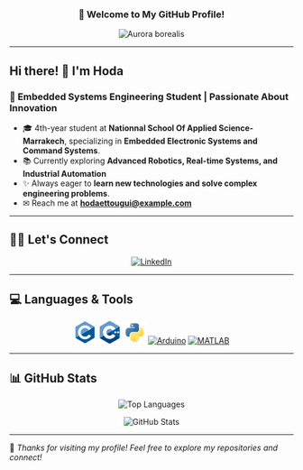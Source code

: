<h3 align="center">🚀 Welcome to My GitHub Profile!</h3>

<div align="center">



![Aurora borealis](https://github.com/user-attachments/assets/3def1a93-5c88-410d-ad50-956bb24b0fbd)




 

</div>

---

## Hi there! 👋 I'm Hoda

### 🔬 Embedded Systems Engineering Student | Passionate About Innovation

- 🎓 4th-year student at **Nationnal School Of Applied Science-Marrakech**, specializing in **Embedded Electronic Systems and Command Systems**.
- 📚 Currently exploring **Advanced Robotics, Real-time Systems, and Industrial Automation**
- ✨ Always eager to **learn new technologies and solve complex engineering problems**.
- ✉ Reach me at **hodaettougui@example.com**

---

## 👨‍💻 Let's Connect

<p align="center">
<a href="https://www.linkedin.com/in/hoda-ettougui" target="_blank" title="Connect with me on LinkedIn">
  <img src="https://raw.githubusercontent.com/rahuldkjain/github-profile-readme-generator/master/src/images/icons/Social/linked-in-alt.svg" alt="LinkedIn" height="30" width="40"/>
</a>
</p>

---

## 💻 Languages & Tools

<p align="center">
<a href="https://www.cprogramming.com/" target="_blank"><img src="https://raw.githubusercontent.com/devicons/devicon/master/icons/c/c-original.svg" alt="C" width="40" height="40"/></a>
<a href="https://www.w3schools.com/cpp/" target="_blank"><img src="https://raw.githubusercontent.com/devicons/devicon/master/icons/cplusplus/cplusplus-original.svg" alt="C++" width="40" height="40"/></a>
<a href="https://www.python.org" target="_blank"><img src="https://raw.githubusercontent.com/devicons/devicon/master/icons/python/python-original.svg" alt="Python" width="40" height="40"/></a>
<a href="https://www.arduino.cc/" target="_blank"><img src="https://cdn.worldvectorlogo.com/logos/arduino-1.svg" alt="Arduino" width="40" height="40"/></a>
<a href="https://www.mathworks.com/" target="_blank"><img src="https://upload.wikimedia.org/wikipedia/commons/2/21/Matlab_Logo.png" alt="MATLAB" width="40" height="40"/></a>
</p>

---

## 📊 GitHub Stats

<p align="center">
<img src="https://github-readme-stats.vercel.app/api/top-langs?username=hoda-20&locale=en&layout=compact&langs_count=8" alt="Top Languages" />
</p>

<p align="center">
<img src="https://github-readme-stats.vercel.app/api?username=hoda-20&show_icons=true&locale=en&rank_icon=github" alt="GitHub Stats" />
</p>

---

🌟 *Thanks for visiting my profile! Feel free to explore my repositories and connect!*
